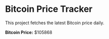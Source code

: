 # Bitcoin Price Tracker

This project fetches the latest Bitcoin price daily.

**Bitcoin Price:** $105868
